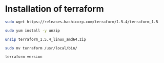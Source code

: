 # Installation of terraform

```bash
sudo wget https://releases.hashicorp.com/terraform/1.5.4/terraform_1.5.4_linux_amd64.zip

sudo yum install -y unzip

unzip terraform_1.5.4_linux_amd64.zip

sudo mv terraform /usr/local/bin/

terraform version

```
